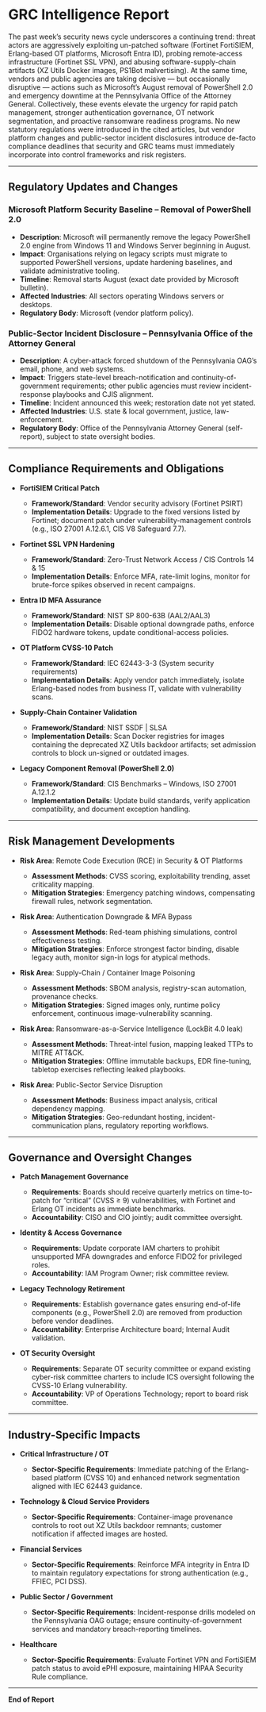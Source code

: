 # GRC Intelligence Report

The past week’s security news cycle underscores a continuing trend: threat actors are aggressively exploiting un-patched software (Fortinet FortiSIEM, Erlang-based OT platforms, Microsoft Entra ID), probing remote-access infrastructure (Fortinet SSL VPN), and abusing software-supply-chain artifacts (XZ Utils Docker images, PS1Bot malvertising).  At the same time, vendors and public agencies are taking decisive — but occasionally disruptive — actions such as Microsoft’s August removal of PowerShell 2.0 and emergency downtime at the Pennsylvania Office of the Attorney General.  Collectively, these events elevate the urgency for rapid patch management, stronger authentication governance, OT network segmentation, and proactive ransomware readiness programs.  No new statutory regulations were introduced in the cited articles, but vendor platform changes and public-sector incident disclosures introduce de-facto compliance deadlines that security and GRC teams must immediately incorporate into control frameworks and risk registers.

---

## Regulatory Updates and Changes

### Microsoft Platform Security Baseline – Removal of PowerShell 2.0
- **Description**: Microsoft will permanently remove the legacy PowerShell 2.0 engine from Windows 11 and Windows Server beginning in August.  
- **Impact**: Organisations relying on legacy scripts must migrate to supported PowerShell versions, update hardening baselines, and validate administrative tooling.  
- **Timeline**: Removal starts August (exact date provided by Microsoft bulletin).  
- **Affected Industries**: All sectors operating Windows servers or desktops.  
- **Regulatory Body**: Microsoft (vendor platform policy).

### Public-Sector Incident Disclosure – Pennsylvania Office of the Attorney General
- **Description**: A cyber-attack forced shutdown of the Pennsylvania OAG’s email, phone, and web systems.  
- **Impact**: Triggers state-level breach-notification and continuity-of-government requirements; other public agencies must review incident-response playbooks and CJIS alignment.  
- **Timeline**: Incident announced this week; restoration date not yet stated.  
- **Affected Industries**: U.S. state & local government, justice, law-enforcement.  
- **Regulatory Body**: Office of the Pennsylvania Attorney General (self-report), subject to state oversight bodies.

---

## Compliance Requirements and Obligations

- **FortiSIEM Critical Patch**  
  - **Framework/Standard**: Vendor security advisory (Fortinet PSIRT)  
  - **Implementation Details**: Upgrade to the fixed versions listed by Fortinet; document patch under vulnerability-management controls (e.g., ISO 27001 A.12.6.1, CIS V8 Safeguard 7.7).

- **Fortinet SSL VPN Hardening**  
  - **Framework/Standard**: Zero-Trust Network Access / CIS Controls 14 & 15  
  - **Implementation Details**: Enforce MFA, rate-limit logins, monitor for brute-force spikes observed in recent campaigns.

- **Entra ID MFA Assurance**  
  - **Framework/Standard**: NIST SP 800-63B (AAL2/AAL3)  
  - **Implementation Details**: Disable optional downgrade paths, enforce FIDO2 hardware tokens, update conditional-access policies.

- **OT Platform CVSS-10 Patch**  
  - **Framework/Standard**: IEC 62443-3-3 (System security requirements)  
  - **Implementation Details**: Apply vendor patch immediately, isolate Erlang-based nodes from business IT, validate with vulnerability scans.

- **Supply-Chain Container Validation**  
  - **Framework/Standard**: NIST SSDF | SLSA  
  - **Implementation Details**: Scan Docker registries for images containing the deprecated XZ Utils backdoor artifacts; set admission controls to block un-signed or outdated images.

- **Legacy Component Removal (PowerShell 2.0)**  
  - **Framework/Standard**: CIS Benchmarks – Windows, ISO 27001 A.12.1.2  
  - **Implementation Details**: Update build standards, verify application compatibility, and document exception handling.

---

## Risk Management Developments

- **Risk Area**: Remote Code Execution (RCE) in Security & OT Platforms  
  - **Assessment Methods**: CVSS scoring, exploitability trending, asset criticality mapping.  
  - **Mitigation Strategies**: Emergency patching windows, compensating firewall rules, network segmentation.

- **Risk Area**: Authentication Downgrade & MFA Bypass  
  - **Assessment Methods**: Red-team phishing simulations, control effectiveness testing.  
  - **Mitigation Strategies**: Enforce strongest factor binding, disable legacy auth, monitor sign-in logs for atypical methods.

- **Risk Area**: Supply-Chain / Container Image Poisoning  
  - **Assessment Methods**: SBOM analysis, registry-scan automation, provenance checks.  
  - **Mitigation Strategies**: Signed images only, runtime policy enforcement, continuous image-vulnerability scanning.

- **Risk Area**: Ransomware-as-a-Service Intelligence (LockBit 4.0 leak)  
  - **Assessment Methods**: Threat-intel fusion, mapping leaked TTPs to MITRE ATT&CK.  
  - **Mitigation Strategies**: Offline immutable backups, EDR fine-tuning, tabletop exercises reflecting leaked playbooks.

- **Risk Area**: Public-Sector Service Disruption  
  - **Assessment Methods**: Business impact analysis, critical dependency mapping.  
  - **Mitigation Strategies**: Geo-redundant hosting, incident-communication plans, regulatory reporting workflows.

---

## Governance and Oversight Changes

- **Patch Management Governance**  
  - **Requirements**: Boards should receive quarterly metrics on time-to-patch for “critical” (CVSS ≥ 9) vulnerabilities, with Fortinet and Erlang OT incidents as immediate benchmarks.  
  - **Accountability**: CISO and CIO jointly; audit committee oversight.

- **Identity & Access Governance**  
  - **Requirements**: Update corporate IAM charters to prohibit unsupported MFA downgrades and enforce FIDO2 for privileged roles.  
  - **Accountability**: IAM Program Owner; risk committee review.

- **Legacy Technology Retirement**  
  - **Requirements**: Establish governance gates ensuring end-of-life components (e.g., PowerShell 2.0) are removed from production before vendor deadlines.  
  - **Accountability**: Enterprise Architecture board; Internal Audit validation.

- **OT Security Oversight**  
  - **Requirements**: Separate OT security committee or expand existing cyber-risk committee charters to include ICS oversight following the CVSS-10 Erlang vulnerability.  
  - **Accountability**: VP of Operations Technology; report to board risk committee.

---

## Industry-Specific Impacts

- **Critical Infrastructure / OT**  
  - **Sector-Specific Requirements**: Immediate patching of the Erlang-based platform (CVSS 10) and enhanced network segmentation aligned with IEC 62443 guidance.

- **Technology & Cloud Service Providers**  
  - **Sector-Specific Requirements**: Container-image provenance controls to root out XZ Utils backdoor remnants; customer notification if affected images are hosted.

- **Financial Services**  
  - **Sector-Specific Requirements**: Reinforce MFA integrity in Entra ID to maintain regulatory expectations for strong authentication (e.g., FFIEC, PCI DSS).

- **Public Sector / Government**  
  - **Sector-Specific Requirements**: Incident-response drills modeled on the Pennsylvania OAG outage; ensure continuity-of-government services and mandatory breach-reporting timelines.

- **Healthcare**  
  - **Sector-Specific Requirements**: Evaluate Fortinet VPN and FortiSIEM patch status to avoid ePHI exposure, maintaining HIPAA Security Rule compliance.

---

**End of Report**